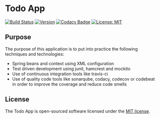# Todo App

[![Build Status](https://travis-ci.org/ivandelabeldad/todo.svg?branch=master)](https://travis-ci.org/ivandelabeldad/todo)
[![Version](https://img.shields.io/badge/version-1.0.0-orange.svg)](https://github.com/ivandelabeldad/todo)
[![Codacy Badge](https://api.codacy.com/project/badge/Coverage/078a752c275141ceac0ecd9c7d4aff0b)](https://www.codacy.com/app/ivandelabeldad/todo?utm_source=github.com&amp;utm_medium=referral&amp;utm_content=ivandelabeldad/todo&amp;utm_campaign=Badge_Coverage)
[![License: MIT](https://img.shields.io/badge/License-MIT-yellow.svg)](https://opensource.org/licenses/MIT)

## Purpose

The purpose of this application is to put into practice the following techniques and technologies:
* Spring beans and context using XML configuration
* Test driven development using junit, hamcrest and mockito
* Use of continuous integration tools like travis-ci
* Use of quality code tools like sonarqube, codacy, codecov or codebeat in order to 
improve the coverage and reduce code smells

## License

The Todo App is open-sourced software licensed under
the [MIT license](https://github.com/ivandelabeldad/todo/blob/master/LICENSE).
